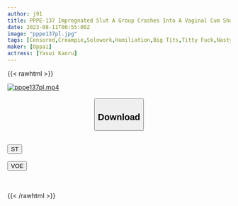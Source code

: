 ```yaml
---
author: j91
title: PPPE-137 Impregnated Slut A Group Crashes Into A Vaginal Cum Shot Consolidation I Was Stuck During My Commute And Was Rubbed And I Was Fallen... Sensitive Vagina Bullying Silent Collusion Rape Kaoru Yasui
date: 2023-08-11T00:55:00Z
image: "pppe137pl.jpg"
tags: [Censored,Creampie,Solowork,Humiliation,Big Tits,Titty Fuck,Nasty, Hardcore	 ]
maker: [Oppai]
actress: [Yasui Kaoru]
---
```



{{< rawhtml >}}

<div class="video" data-videoid="wVw0KGJvMJtJ3DD">
    <a href="javascript:;">
        <img src="https://my.j91.asia/posts/pppe137pl/pppe137pl.jpg" width="WIDTH" height="HEIGHT" alt="pppe137pl.mp4" loading="lazy">
    </a>
</div>

<script type="text/javascript" src="https://j91.asia/asset/on-demand-st.js"></script>

<br>
  <link rel="stylesheet" href="https://j91.asia/asset/bs5.css">
  
  <center>
  <button class="btn btn-primary" type="button" data-bs-toggle="collapse" data-bs-target=".multi-collapse" aria-expanded="false" aria-controls="multiCollapseExample1 multiCollapseExample2"><h2>Download</h2></button></center>
</p>
<div class="row">
  <div class="col">
    <div class="collapse multi-collapse" id="multiCollapseExample1">
      <div class="card card-body">
	      	      <br>
<div class="buttons">  
<a href="https://streamtape.to/v/wVw0KGJvMJtJ3DD"><button class="btn-hover color-3"><i class="fa fa-download"></i> ST</button></a></div>
    </div>
  </div>
</div>
  <div class="col">
    <div class="collapse multi-collapse" id="multiCollapseExample2">
      <div class="card card-body">
	      <br>
<div class="buttons">
    <a href="https://voe.sx/jssvicgoqsfk"><button class="btn-hover color-9"><i class="fa fa-download"></i> VOE</button></a></div>
<br><br>
      </div>
    </div>
  </div>
</div>

{{< /rawhtml >}}